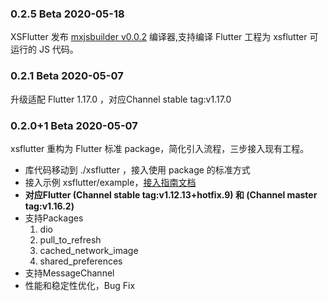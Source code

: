 ### 0.2.5 Beta   2020-05-18

   XSFlutter 发布 [mxjsbuilder v0.0.2](https://github.com/xsflutter/mxjsbuilder) 编译器,支持编译 Flutter 工程为 xsflutter 可运行的 JS 代码。
   
### 0.2.1 Beta   2020-05-07

 升级适配 Flutter 1.17.0 ，对应Channel stable tag:v1.17.0
 
### 0.2.0+1 Beta   2020-05-07

   xsflutter 重构为 Flutter 标准 package，简化引入流程，三步接入现有工程。

  *   库代码移动到 ./xsflutter ，接入使用 package 的标准方式
  *   接入示例 xsflutter/example，[接入指南文档](https://github.com/xsflutter/xsflutter/tree/master/xsflutter) 
  *   **对应Flutter (Channel stable tag:v1.12.13+hotfix.9) 和 (Channel master tag:v1.16.2)**
  *   支持Packages
      1.   dio
      2.   pull_to_refresh
      3.   cached_network_image
      4.   shared_preferences
  *   支持MessageChannel
  *   性能和稳定性优化，Bug Fix
  


